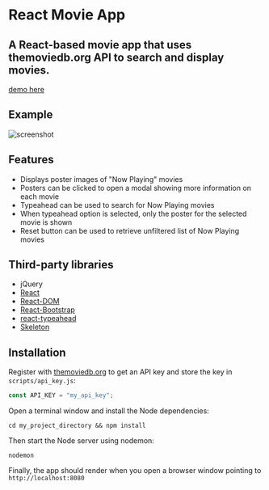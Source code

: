 # React Movie App

A React-based movie app that uses themoviedb.org API to search and display movies.
--------------------
[demo here](http://movies.kdavidmoore.com)

## Example
![screenshot](http://i66.tinypic.com/2vtnl9l.png)

## Features
* Displays poster images of "Now Playing" movies
* Posters can be clicked to open a modal showing more information on each movie
* Typeahead can be used to search for Now Playing movies
* When typeahead option is selected, only the poster for the selected movie is shown
* Reset button can be used to retrieve unfiltered list of Now Playing movies

## Third-party libraries
* jQuery
* [React](https://facebook.github.io/react/)
* [React-DOM](https://www.npmjs.com/package/react-dom)
* [React-Bootstrap](https://react-bootstrap.github.io/)
* [react-typeahead](https://github.com/fmoo/react-typeahead)
* [Skeleton](http://getskeleton.com/)

## Installation
Register with [themoviedb.org](https://www.themoviedb.org/account/signup) to get an API key and store the key in `scripts/api_key.js`:
```javascript
const API_KEY = "my_api_key";
```
Open a terminal window and install the Node dependencies:
```shell
cd my_project_directory && npm install
```
Then start the Node server using nodemon:
```shell
nodemon
```
Finally, the app should render when you open a browser window pointing to `http://localhost:8080`

